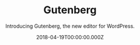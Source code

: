 ---
title: 'Gutenberg'
subtitle: 'Introducing Gutenberg, the new editor for WordPress.'
date: '2018-04-19T00:00:00.000Z'
post_type: 'blog'
published: 'false'
featured_image: '/img/gutenberg/featured.jpg'
---